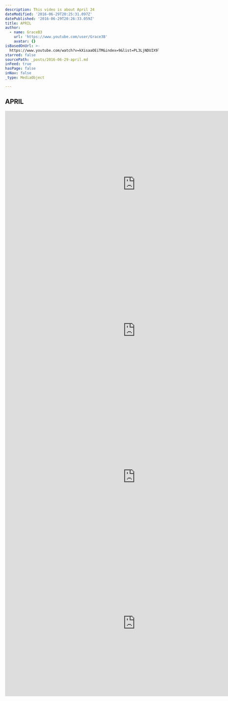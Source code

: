 ```yaml
---
description: This video is about April 24
dateModified: '2016-06-29T20:25:31.097Z'
datePublished: '2016-06-29T20:26:33.059Z'
title: APRIL
author:
  - name: GraceB3
    url: 'https://www.youtube.com/user/Grace3B'
    avatar: {}
isBasedOnUrl: >-
  https://www.youtube.com/watch?v=kXisaaOEiTM&index=9&list=PL3LjNDUIX9lFuX1gAW6AdHlv8sydqqgR4
starred: false
sourcePath: _posts/2016-06-29-april.md
inFeed: true
hasPage: false
inNav: false
_type: MediaObject

---
```

## APRIL

<iframe src="https://cdn.embedly.com/widgets/media.html?src=https%3A%2F%2Fwww.youtube.com%2Fembed%2Fvideoseries%3Flist%3DPL3LjNDUIX9lFuX1gAW6AdHlv8sydqqgR4&amp;url=http%3A%2F%2Fwww.youtube.com%2Fwatch%3Fv%3DkXisaaOEiTM&amp;image=https%3A%2F%2Fi.ytimg.com%2Fvi%2FkXisaaOEiTM%2Fhqdefault.jpg&amp;key=b7d04c9b404c499eba89ee7072e1c4f7&amp;type=text%2Fhtml&amp;schema=youtube" width="854" height="480" scrolling="no" frameborder="0" allowfullscreen="" style=""></iframe>

<iframe src="https://cdn.embedly.com/widgets/media.html?src=https%3A%2F%2Fwww.youtube.com%2Fembed%2Fvideoseries%3Flist%3DPL3LjNDUIX9lFuX1gAW6AdHlv8sydqqgR4&amp;url=http%3A%2F%2Fwww.youtube.com%2Fwatch%3Fv%3Dy1M5rwZbqhk&amp;image=https%3A%2F%2Fi.ytimg.com%2Fvi%2Fy1M5rwZbqhk%2Fhqdefault.jpg&amp;key=b7d04c9b404c499eba89ee7072e1c4f7&amp;type=text%2Fhtml&amp;schema=youtube" width="854" height="480" scrolling="no" frameborder="0" allowfullscreen="" style=""></iframe>

<iframe src="https://cdn.embedly.com/widgets/media.html?src=https%3A%2F%2Fwww.youtube.com%2Fembed%2Fvideoseries%3Flist%3DPL3LjNDUIX9lFuX1gAW6AdHlv8sydqqgR4&amp;url=http%3A%2F%2Fwww.youtube.com%2Fwatch%3Fv%3Dk69xHnL8Ntg&amp;image=https%3A%2F%2Fi.ytimg.com%2Fvi%2Fk69xHnL8Ntg%2Fhqdefault.jpg&amp;key=b7d04c9b404c499eba89ee7072e1c4f7&amp;type=text%2Fhtml&amp;schema=youtube" width="854" height="480" scrolling="no" frameborder="0" allowfullscreen="" style=""></iframe>

<iframe src="https://cdn.embedly.com/widgets/media.html?src=https%3A%2F%2Fwww.youtube.com%2Fembed%2Fvideoseries%3Flist%3DPL3LjNDUIX9lFuX1gAW6AdHlv8sydqqgR4&amp;url=http%3A%2F%2Fwww.youtube.com%2Fwatch%3Fv%3D1zszN0KqhD8&amp;image=https%3A%2F%2Fi.ytimg.com%2Fvi%2F1zszN0KqhD8%2Fhqdefault.jpg&amp;key=b7d04c9b404c499eba89ee7072e1c4f7&amp;type=text%2Fhtml&amp;schema=youtube" width="854" height="480" scrolling="no" frameborder="0" allowfullscreen="" style=""></iframe>
